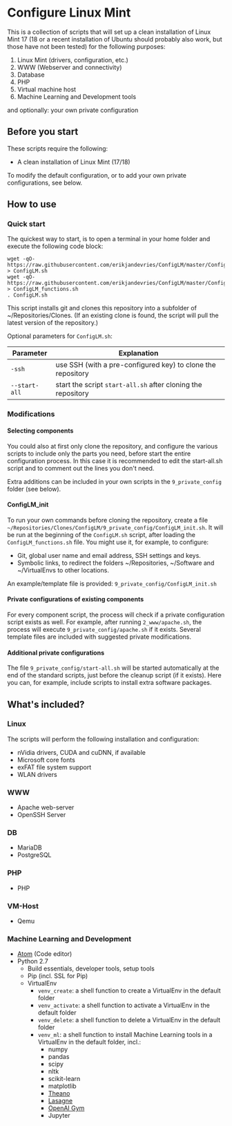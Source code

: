 # Configure Linux Mint

This is a collection of scripts that will set up a clean installation of
Linux Mint 17 (18 or a recent installation of Ubuntu should probably also work, but those have not been tested) for the following purposes:

1. Linux Mint (drivers, configuration, etc.)
2. WWW (Webserver and connectivity)
3. Database
4. PHP
5. Virtual machine host
6. Machine Learning and Development tools

and optionally: your own private configuration

## Before you start

These scripts require the following:

* A clean installation of Linux Mint (17/18)

To modify the default configuration, or to add your own private configurations, see below.


## How to use

### Quick start

The quickest way to start, is to open a terminal in your home folder and
execute the following code block:

    wget -qO- https://raw.githubusercontent.com/erikjandevries/ConfigLM/master/ConfigLM.sh > ConfigLM.sh
    wget -qO- https://raw.githubusercontent.com/erikjandevries/ConfigLM/master/ConfigLM_functions.sh > ConfigLM_functions.sh
    . ConfigLM.sh

This script installs git and clones this repository into a subfolder of
~/Repositories/Clones. (If an existing clone is found, the script will pull the latest version of the repository.)

Optional parameters for `ConfigLM.sh`:

Parameter | Explanation
--- | ---
`-ssh` | use SSH (with a pre-configured key) to clone the repository
`--start-all` | start the script `start-all.sh` after cloning the repository

### Modifications

#### Selecting components

You could also at first only clone the repository, and configure the various scripts
to include only the parts you need, before start the entire configuration process. In this case it is recommended to edit the start-all.sh script and to comment out the lines you don't need.

Extra additions can be included in your own scripts in the `9_private_config` folder (see below).

#### ConfigLM_init

To run your own commands before cloning the repository, create a file `~/Repositories/Clones/ConfigLM/9_private_config/ConfigLM_init.sh`. It will be run at the beginning of the `ConfigLM.sh` script, after loading the `ConfigLM_functions.sh` file. You might use it, for example, to configure:

* Git, global user name and email address, SSH settings and keys.
* Symbolic links, to redirect the folders ~/Repositories, ~/Software and ~/VirtualEnvs to other locations.

An example/template file is provided: `9_private_config/ConfigLM_init.sh`

#### Private configurations of existing components

For every component script, the process will check if a private configuration script exists as well. For example, after running `2_www/apache.sh`, the process will execute `9_private_config/apache.sh` if it exists. Several template files are included with suggested private modifications.

#### Additional private configurations

The file `9_private_config/start-all.sh` will be started automatically at the end of the standard scripts, just before the cleanup script (if it exists). Here you can, for example, include scripts to install extra software packages.


## What's included?

### Linux

The scripts will perform the following installation and configuration:

* nVidia drivers, CUDA and cuDNN, if available
* Microsoft core fonts
* exFAT file system support
* WLAN drivers

### WWW

* Apache web-server
* OpenSSH Server

### DB

* MariaDB
* PostgreSQL

### PHP

* PHP

### VM-Host

* Qemu

### Machine Learning and Development

* [Atom](https://atom.io/) (Code editor)
* Python 2.7
  * Build essentials, developer tools, setup tools
  * Pip (incl. SSL for Pip)
  * VirtualEnv
    * `venv_create`: a shell function to create a VirtualEnv in the default folder
    * `venv_activate`: a shell function to activate a VirtualEnv in the default folder
    * `venv_delete`: a shell function to delete a VirtualEnv in the default folder
    * `venv_ml`: a shell function to install Machine Learning tools in a VirtualEnv in the default folder, incl.:
      * numpy
      * pandas
      * scipy
      * nltk
      * scikit-learn
      * matplotlib
      * [Theano](http://deeplearning.net/software/theano/)
      * [Lasagne](https://lasagne.readthedocs.io/en/latest/)
      * [OpenAI Gym](https://gym.openai.com/)
      * Jupyter
